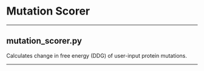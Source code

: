 # Mutation Scorer

- - - - - - - 
## mutation_scorer.py

Calculates change in free energy (DDG) of user-input protein mutations.

- - - - - - - - -
